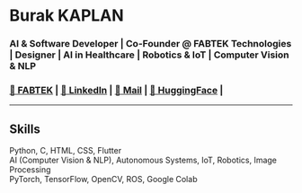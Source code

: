 <p align="center">
</p>   
     
# Burak KAPLAN    
### AI & Software Developer | Co-Founder @ FABTEK Technologies | Designer | AI in Healthcare | Robotics & IoT | Computer Vision & NLP  

<h3>
 <a href="https://linktr.ee/fabtek">🏦 FABTEK</a>   |
 <a href="https://www.linkedin.com/in/devburakkaplan/">🔷 LinkedIn</a>   |   
 <a href="mailto:dev.burakkaplan@gmail.com"> 📩 Mail</a>   |   
 <a href="https://huggingface.co/burakkaplann"> 🤗 HuggingFace</a>   |
</h3>

---

## Skills  
Python, C, HTML, CSS, Flutter  
AI (Computer Vision & NLP), Autonomous Systems, IoT, Robotics, Image Processing  
PyTorch, TensorFlow, OpenCV, ROS, Google Colab  

